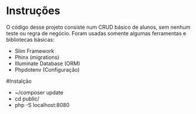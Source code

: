 # Instruções

O código desse projeto consiste num CRUD básico de alunos, sem nenhum teste ou regra de negócio. Foram usadas somente algumas ferramentas e bibliotecas básicas:
- Slim Framework
- Phinx (migrations)
- Illuminate Database (ORM)
- Phpdotenv (Configuração)

#Instalção
- ~/composer update
- cd public/
- php -S localhost:8080
